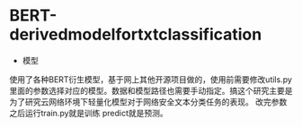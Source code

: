 # BERT-derivedmodelfortxtclassification
- 模型

使用了各种BERT衍生模型，基于网上其他开源项目做的，使用前需要修改utils.py里面的参数选择对应的模型。数据和模型路径也需要手动指定。搞这个研究主要是为了研究云网络环境下轻量化模型对于网络安全文本分类任务的表现。
改完参数之后运行train.py就是训练 predict就是预测。

